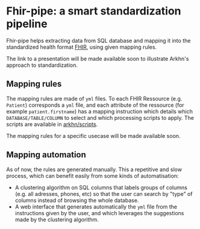 # Fhir-pipe: a smart standardization pipeline

Fhir-pipe helps extracting data from SQL database and mapping it into the standardized health format [FHIR](https://www.hl7.org/fhir/), using given mapping rules.

The link to a presentation will be made available soon to illustrate Arkhn's approach to standardization.

## Mapping rules

The mapping rules are made of `yml` files. To each FHIR Ressource (e.g. `Patient`) corresponds a `yml` file, and each attribute of the ressource (for example `patient.firstname`) has a mapping instruction which details which `DATABASE/TABLE/COLUMN` to select and which processing scripts to apply. The scripts are available in [arkhn/scripts](https://github.com/arkhn/fhir-pipe/tree/master/arkhn/scripts).

The mapping rules for a specific usecase will be made available soon.

## Mapping automation

As of now, the rules are generated manually. This a repetitive and slow process, which can benefit easily from some kinds of automatisation:

* A clustering algorithm on SQL columns that labels groups of columns (e.g. all adresses, phones, etc) so that the user can search by "type" of columns instead of browsing the whole database.
* A web interface that generates automatically the `yml` file from the instructions given by the user, and which leverages the suggestions made by the clustering algorithm.

